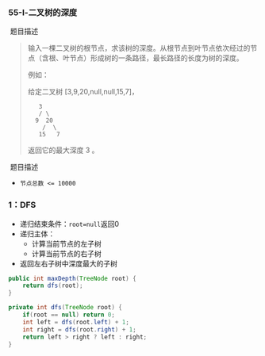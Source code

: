 ### 55-Ⅰ-二叉树的深度

​	题目描述

> 输入一棵二叉树的根节点，求该树的深度。从根节点到叶节点依次经过的节点（含根、叶节点）形成树的一条路径，最长路径的长度为树的深度。
>
> 例如：
>
> 给定二叉树 [3,9,20,null,null,15,7]，
>
> ```
>    3
>    / \
>   9  20
>     /  \
>    15   7
> ```
>
> 返回它的最大深度 3 。

​	题目描述

- `节点总数 <= 10000`

### 1：DFS

- 递归结束条件：`root=null`返回0
- 递归主体：
  - 计算当前节点的左子树
  - 计算当前节点的右子树
- 返回左右子树中深度最大的子树

```java
public int maxDepth(TreeNode root) {
    return dfs(root);
}

private int dfs(TreeNode root) {
    if(root == null) return 0;
    int left = dfs(root.left) + 1;
    int right = dfs(root.right) + 1;
    return left > right ? left : right;
}
```

